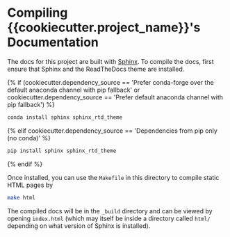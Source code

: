 # Compiling {{cookiecutter.project_name}}'s Documentation

The docs for this project are built with [Sphinx](http://www.sphinx-doc.org/en/master/).
To compile the docs, first ensure that Sphinx and the ReadTheDocs theme are installed.

{% if (cookiecutter.dependency_source == 'Prefer conda-forge over the default anaconda channel with pip fallback' or cookiecutter.dependency_source == 'Prefer default anaconda channel with pip fallback') %}
```bash
conda install sphinx sphinx_rtd_theme 
```
{% elif cookiecutter.dependency_source == 'Dependencies from pip only (no conda)' %}
```bash
pip install sphinx sphinx_rtd_theme
```
{% endif %}

Once installed, you can use the `Makefile` in this directory to compile static HTML pages by
```bash
make html
```

The compiled docs will be in the `_build` directory and can be viewed by opening `index.html` (which may itself 
be inside a directory called `html/` depending on what version of Sphinx is installed).